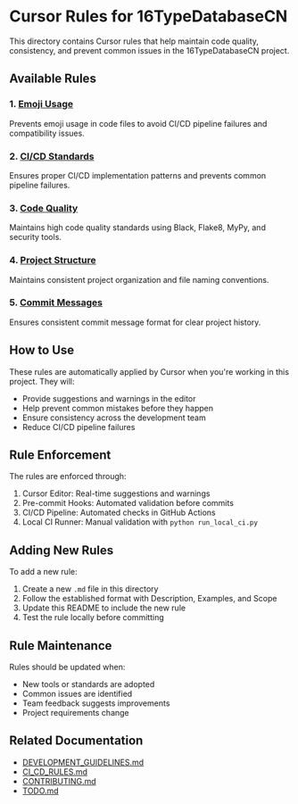 # Cursor Rules for 16TypeDatabaseCN

This directory contains Cursor rules that help maintain code quality, consistency, and prevent common issues in the 16TypeDatabaseCN project.

## Available Rules

### 1. [Emoji Usage](./emoji-usage.md)
Prevents emoji usage in code files to avoid CI/CD pipeline failures and compatibility issues.

### 2. [CI/CD Standards](./ci-cd-standards.md)
Ensures proper CI/CD implementation patterns and prevents common pipeline failures.

### 3. [Code Quality](./code-quality.md)
Maintains high code quality standards using Black, Flake8, MyPy, and security tools.

### 4. [Project Structure](./project-structure.md)
Maintains consistent project organization and file naming conventions.

### 5. [Commit Messages](./commit-messages.md)
Ensures consistent commit message format for clear project history.

## How to Use

These rules are automatically applied by Cursor when you're working in this project. They will:

- Provide suggestions and warnings in the editor
- Help prevent common mistakes before they happen
- Ensure consistency across the development team
- Reduce CI/CD pipeline failures

## Rule Enforcement

The rules are enforced through:

1. Cursor Editor: Real-time suggestions and warnings
2. Pre-commit Hooks: Automated validation before commits
3. CI/CD Pipeline: Automated checks in GitHub Actions
4. Local CI Runner: Manual validation with `python run_local_ci.py`

## Adding New Rules

To add a new rule:

1. Create a new `.md` file in this directory
2. Follow the established format with Description, Examples, and Scope
3. Update this README to include the new rule
4. Test the rule locally before committing

## Rule Maintenance

Rules should be updated when:

- New tools or standards are adopted
- Common issues are identified
- Team feedback suggests improvements
- Project requirements change

## Related Documentation

- [DEVELOPMENT_GUIDELINES.md](../DEVELOPMENT_GUIDELINES.md)
- [CI_CD_RULES.md](../CI_CD_RULES.md)
- [CONTRIBUTING.md](../CONTRIBUTING.md)
- [TODO.md](../TODO.md)

